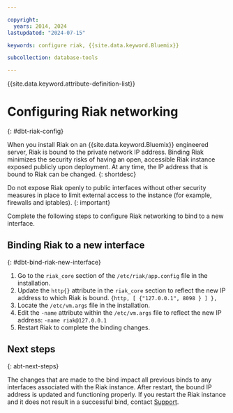 ```yaml
---

copyright:
  years: 2014, 2024
lastupdated: "2024-07-15"

keywords: configure riak, {{site.data.keyword.Bluemix}}

subcollection: database-tools

---
```


{{site.data.keyword.attribute-definition-list}}

# Configuring Riak networking
{: #dbt-riak-config}

When you install Riak on an {{site.data.keyword.Bluemix}} engineered server, Riak is bound to the private network IP address. Binding Riak minimizes the security risks of having an open, accessible Riak instance exposed publicly upon deployment. At any time, the IP address that is bound to Riak can be changed.
{: shortdesc}

Do not expose Riak openly to public interfaces without other security measures in place to limit external access to the instance (for example, firewalls and iptables).
{: important}

Complete the following steps to configure Riak networking to bind to a new interface.

## Binding Riak to a new interface
{: #dbt-bind-riak-new-interface}

1. Go to the `riak_core` section of the `/etc/riak/app.config` file in the installation.
1. Update the `http{}` attribute in the `riak_core` section to reflect the new IP address to which Riak is bound.
   `{http, [ {"127.0.0.1", 8098 } ] },`
1. Locate the `/etc/vm.args` file in the installation.
1. Edit the `-name` attribute within the `/etc/vm.args` file to reflect the new IP address:
   `-name riak@127.0.0.1`
1. Restart Riak to complete the binding changes.

## Next steps
{: abt-next-steps}

The changes that are made to the bind impact all previous binds to any interfaces associated with the Riak instance. After restart, the bound IP address is updated and functioning properly. If you restart the Riak instance and it does not result in a successful bind, contact [Support](/docs/get-support?topic=get-support-getting-customer-support).
